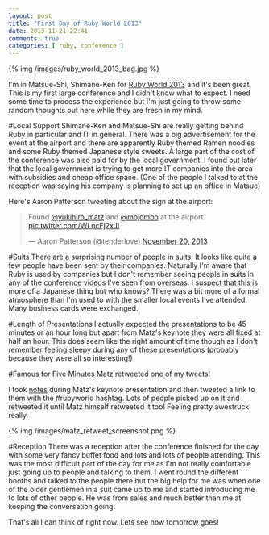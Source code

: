 ```yaml
---
layout: post
title: "First Day of Ruby World 2013"
date: 2013-11-21 22:41
comments: true
categories: [ ruby, conference ]
---
```

{% img /images/ruby_world_2013_bag.jpg %}

I'm in Matsue-Shi, Shimane-Ken for [Ruby World 2013](http://www.rubyworld-conf.org/en/) and it's been great. This is my first large conference and I didn't know what to expect. I need some time to process the experience but I'm just going to throw some random thoughts out here while they are fresh in my mind.

#Local Support
Shimane-Ken and Matsue-Shi are really getting behind Ruby in particular and IT in general. There was a big advertisement for the event at the airport and there are apparently Ruby themed Ramen noodles and some Ruby themed Japanese style sweets. A large part of the cost of the conference was also paid for by the local government. I found out later that the local government is trying to get more IT companies into the area with subsidies and cheap office space. (One of the people I talked to at the reception was saying his company is planning to set up an office in Matsue)

Here's Aaron Patterson tweeting about the sign at the airport:
<blockquote class="twitter-tweet" lang="en"><p>Found <a href="https://twitter.com/yukihiro_matz">@yukihiro_matz</a> and <a href="https://twitter.com/mojombo">@mojombo</a> at the airport. <a href="http://t.co/WLncFj2xJI">pic.twitter.com/WLncFj2xJI</a></p>&mdash; Aaron Patterson (@tenderlove) <a href="https://twitter.com/tenderlove/statuses/403041785414311936">November 20, 2013</a></blockquote>
<script async src="//platform.twitter.com/widgets.js" charset="utf-8"></script>

#Suits
There are a surprising number of people in suits! It looks like quite a few people have been sent by their companies. Naturally I'm aware that Ruby is used by companies but I don't remember seeing people in suits in any of the conference videos I've seen from overseas. I suspect that this is more of a Japanese thing but who knows? There was a bit more of a formal atmosphere than I'm used to with the smaller local events I've attended. Many business cards were exchanged.

#Length of Presentations
I actually expected the presentations to be 45 minutes or an hour long but apart from Matz's keynote they were all fixed at half an hour. This does seem like the right amount of time though as I don't remember feeling sleepy during any of these presentations (probably because they were all so interesting!)

#Famous for Five Minutes
Matz retweeted one of my tweets!

I took [notes](https://www.evernote.com/shard/s54/sh/9cd05cf6-6119-4baa-a1ae-31bd2f23ae34/16638f82bd08ac21c5ad4206d81630de) during Matz's keynote presentation and then tweeted a link to them with the #rubyworld hashtag. Lots of people picked up on it and retweeted it until Matz himself retweeted it too!
Feeling pretty awestruck really.

{% img /images/matz_retweet_screenshot.png %}

#Reception
There was a reception after the conference finished for the day with some very fancy buffet food and lots and lots of people attending. This was the most difficult part of the day for me as I'm not really comfortable just going up to people and talking to them. I went round the different booths and talked to the people there but the big help for me was when one of the older gentlemen in a suit came up to me and started introducing me to lots of other people. He was from sales and much better than me at keeping the conversation going.

That's all I can think of right now. Lets see how tomorrow goes!
